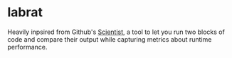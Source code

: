 # labrat

Heavily inpsired from Github's [Scientist](https://github.com/github/scientist), a tool to let you run two blocks of code and compare their output while capturing metrics about runtime performance.
